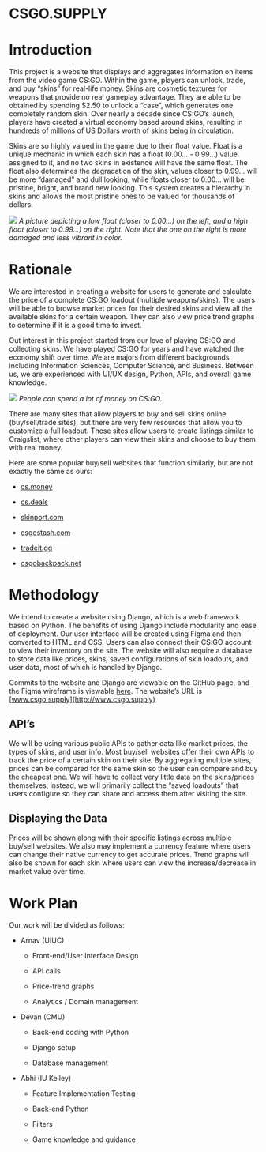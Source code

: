 # CSGO.SUPPLY
# Introduction

This project is a website that displays and aggregates information on items from the video game CS:GO. Within the game, players can unlock, trade, and buy “skins” for real-life money. Skins are cosmetic textures for weapons that provide no real gameplay advantage. They are able to be obtained by spending $2.50 to unlock a “case”, which generates one completely random skin. Over nearly a decade since CS:GO’s launch, players have created a virtual economy based around skins, resulting in hundreds of millions of US Dollars worth of skins being in circulation.

  

Skins are so highly valued in the game due to their float value. Float is a unique mechanic in which each skin has a float (0.00… - 0.99…) value assigned to it, and no two skins in existence will have the same float. The float also determines the degradation of the skin, values closer to 0.99… will be more “damaged” and dull looking, while floats closer to 0.00… will be pristine, bright, and brand new looking. This system creates a hierarchy in skins and allows the most pristine ones to be valued for thousands of dollars.

  

![](https://lh3.googleusercontent.com/mwh_A29lcjOAy45DBVQTsaDtvLKHjY7CjWenuZbl6xY7LzySC_isTdjY7oL6YvCd0xLr9SGJZ2zwPsP4U4a1XoQ0DHlMIh5rsIx23d5IhzWMTgUwCCot2B4ddjtUKdnrz8CLnU6C)
*A picture depicting a low float (closer to 0.00…) on the left, and a high float (closer to 0.99…) on the right. Note that the one on the right is more damaged and less vibrant in color.*

# Rationale

We are interested in creating a website for users to generate and calculate the price of a complete CS:GO loadout (multiple weapons/skins). The users will be able to browse market prices for their desired skins and view all the available skins for a certain weapon. They can also view price trend graphs to determine if it is a good time to invest.

  

Out interest in this project started from our love of playing CS:GO and collecting skins. We have played CS:GO for years and have watched the economy shift over time. We are majors from different backgrounds including Information Sciences, Computer Science, and Business. Between us, we are experienced with UI/UX design, Python, APIs, and overall game knowledge.

  

![](https://lh5.googleusercontent.com/E_oaYr3XVRIF_1p6h7T76ZwCTK0HP4e1mCCg7hcboDRuYoVpFtT2oclql_Y3ym58dXH-dgSZkrKIa-i1CGPBMta3ShJpYe_8UpQ5iK77hhtdtQ0jHvSccEYsQhKhw01d07JZLBhv)
*People can spend a lot of money on CS:GO.*

  

There are many sites that allow players to buy and sell skins online (buy/sell/trade sites), but there are very few resources that allow you to customize a full loadout. These sites allow users to create listings similar to Craigslist, where other players can view their skins and choose to buy them with real money.

  

Here are some popular buy/sell websites that function similarly, but are not exactly the same as ours:

-   [cs.money](https://cs.money/)
    
-   [cs.deals](https://cs.deals/)
    
-   [skinport.com](https://skinport.com/)
    
-   [csgostash.com](https://csgostash.com/)
    
-   [tradeit.gg](https://tradeit.gg/)
    
-   [csgobackpack.net](https://csgobackpack.net/items-db/index.php)
    

# Methodology

We intend to create a website using Django, which is a web framework based on Python. The benefits of using Django include modularity and ease of deployment. Our user interface will be created using Figma and then converted to HTML and CSS. Users can also connect their CS:GO account to view their inventory on the site. The website will also require a database to store data like prices, skins, saved configurations of skin loadouts, and user data, most of which is handled by Django.

  

Commits to the website and Django are viewable on the GitHub page, and the Figma wireframe is viewable [here](https://www.figma.com/file/vv0T6Y8B3S8Yz7EPsWnlfz/Website?node-id=0%3A1). The website’s URL is [www.csgo.supply](http://www.csgo.supply)

## API’s

We will be using various public APIs to gather data like market prices, the types of skins, and user info. Most buy/sell websites offer their own APIs to track the price of a certain skin on their site. By aggregating multiple sites, prices can be compared for the same skin so the user can compare and buy the cheapest one. We will have to collect very little data on the skins/prices themselves, instead, we will primarily collect the “saved loadouts” that users configure so they can share and access them after visiting the site.

  

## Displaying the Data

Prices will be shown along with their specific listings across multiple buy/sell websites. We also may implement a currency feature where users can change their native currency to get accurate prices. Trend graphs will also be shown for each skin where users can view the increase/decrease in market value over time.

# Work Plan

Our work will be divided as follows:

-   Arnav (UIUC)

	-   Front-end/User Interface Design
    
	-   API calls
    
	-   Price-trend graphs
    
	-   Analytics / Domain management
    

-   Devan (CMU)
    

	-   Back-end coding with Python
    
	-   Django setup
    
	- Database management
    

-   Abhi (IU Kelley)
    

	- Feature Implementation Testing
    
	-   Back-end Python
    
	-   Filters
    
	-   Game knowledge and guidance
